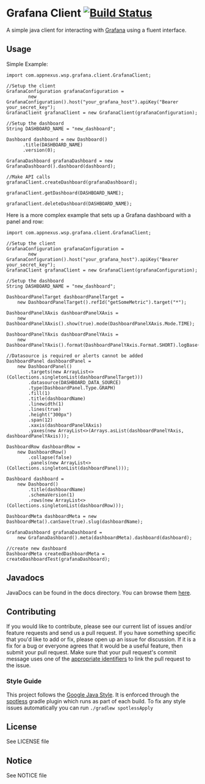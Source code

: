 # Grafana Client [![Build Status](https://travis-ci.org/appnexus/grafana-api-java-client.svg?branch=master)](https://travis-ci.org/appnexus/grafana-api-java-client) 


A simple java client for interacting with [Grafana](http://docs.grafana.org/) using a 
fluent interface.


## Usage

Simple Example:
```
import com.appnexus.wsp.grafana.client.GrafanaClient;

//Setup the client
GrafanaConfiguration grafanaConfiguration =
        new GrafanaConfiguration().host("your_grafana_host").apiKey("Bearer your_secret_key");
GrafanaClient grafanaClient = new GrafanaClient(grafanaConfiguration);

//Setup the dashboard
String DASHBOARD_NAME = "new_dashboard";

Dashboard dashboard = new Dashboard()
      .title(DASHBOARD_NAME)
      .version(0);

GrafanaDashboard grafanaDashboard = new GrafanaDashboard().dashboard(dashboard);

//Make API calls
grafanaClient.createDashboard(grafanaDashboard);

grafanaClient.getDashboard(DASHBOARD_NAME);

grafanaClient.deleteDashboard(DASHBOARD_NAME);
```
Here is a more complex example that sets up a Grafana dashboard with a panel and row: 
```
import com.appnexus.wsp.grafana.client.GrafanaClient;

//Setup the client
GrafanaConfiguration grafanaConfiguration =
        new GrafanaConfiguration().host("your_grafana_host").apiKey("Bearer your_secret_key");
GrafanaClient grafanaClient = new GrafanaClient(grafanaConfiguration);

//Setup the dashboard
String DASHBOARD_NAME = "new_dashboard";

DashboardPanelTarget dashboardPanelTarget =
    new DashboardPanelTarget().refId("getSomeMetric").target("*");

DashboardPanelXAxis dashboardPanelXAxis =
    new DashboardPanelXAxis().show(true).mode(DashboardPanelXAxis.Mode.TIME);

DashboardPanelYAxis dashboardPanelYAxis =
    new DashboardPanelYAxis().format(DashboardPanelYAxis.Format.SHORT).logBase(1).show(true);

//Datasource is required or alerts cannot be added
DashboardPanel dashboardPanel =
    new DashboardPanel()
        .targets(new ArrayList<>(Collections.singletonList(dashboardPanelTarget)))
        .datasource(DASHBOARD_DATA_SOURCE)
        .type(DashboardPanel.Type.GRAPH)
        .fill(1)
        .title(dashboardName)
        .linewidth(1)
        .lines(true)
        .height("300px")
        .span(12)
        .xaxis(dashboardPanelXAxis)
        .yaxes(new ArrayList<>(Arrays.asList(dashboardPanelYAxis, dashboardPanelYAxis)));

DashboardRow dashboardRow =
    new DashboardRow()
        .collapse(false)
        .panels(new ArrayList<>(Collections.singletonList(dashboardPanel)));

Dashboard dashboard =
    new Dashboard()
        .title(dashboardName)
        .schemaVersion(1)
        .rows(new ArrayList<>(Collections.singletonList(dashboardRow)));

DashboardMeta dashboardMeta = new DashboardMeta().canSave(true).slug(dashboardName);

GrafanaDashboard grafanaDashboard =
    new GrafanaDashboard().meta(dashboardMeta).dashboard(dashboard);

//create new dashboard
DashboardMeta createdDashboardMeta = createDashboardTest(grafanaDashboard);
```

## Javadocs

JavaDocs can be found in the docs directory. You can browse them 
[here](https://appnexus.github.io/grafana-api-java-client/).


## Contributing

If you would like to contribute, please see our current list of issues and/or feature requests
and send us a pull request. If you have something specific that you'd like to add or fix, please
open up an issue for discussion. If it is a fix for a bug or everyone agrees that it would be
a useful feature, then submit your pull request. Make sure that your pull request's commit message
uses one of the [appropriate identifiers](https://github.com/blog/1386-closing-issues-via-commit-messages) 
to link the pull request to the issue.


### Style Guide

This project follows the [Google Java Style](https://google.github.io/styleguide/javaguide.html). 
It is enforced through the [spotless](https://github.com/diffplug/spotless) gradle plugin which runs 
as part of each build. To fix any style issues automatically you can run `./gradlew spotlessApply`


## License

See LICENSE file

## Notice

See NOTICE file
